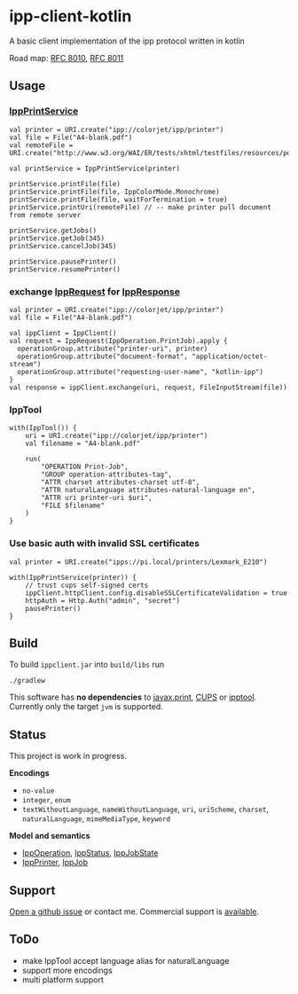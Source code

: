 # ipp-client-kotlin

A basic client implementation of the ipp protocol written in kotlin

Road map:
[RFC 8010](https://tools.ietf.org/html/rfc8010),
[RFC 8011](https://tools.ietf.org/html/rfc8011)

## Usage

### [IppPrintService](https://github.com/gmuth/ipp-client-kotlin/blob/master/src/main/kotlin/de/gmuth/ipp/client/IppPrintService.kt)

    val printer = URI.create("ipp://colorjet/ipp/printer")
    val file = File("A4-blank.pdf")
    val remoteFile = URI.create("http://www.w3.org/WAI/ER/tests/xhtml/testfiles/resources/pdf/dummy.pdf")
 
    val printService = IppPrintService(printer)
    
    printService.printFile(file)
    printService.printFile(file, IppColorMode.Monochrome)
    printService.printFile(file, waitForTermination = true)
    printService.printUri(remoteFile) // -- make printer pull document from remote server

    printService.getJobs()
    printService.getJob(345)
    printService.cancelJob(345)
    
    printService.pausePrinter()
    printService.resumePrinter()

### exchange [IppRequest](https://github.com/gmuth/ipp-client-kotlin/blob/master/src/main/kotlin/de/gmuth/ipp/core/IppRequest.kt) for [IppResponse](https://github.com/gmuth/ipp-client-kotlin/blob/master/src/main/kotlin/de/gmuth/ipp/core/IppResponse.kt)

    val printer = URI.create("ipp://colorjet/ipp/printer")
    val file = File("A4-blank.pdf")
    
    val ippClient = IppClient()
    val request = IppRequest(IppOperation.PrintJob).apply {
      operationGroup.attribute("printer-uri", printer)
      operationGroup.attribute("document-format", "application/octet-stream")
      operationGroup.attribute("requesting-user-name", "kotlin-ipp")
    }
    val response = ippClient.exchange(uri, request, FileInputStream(file))

### IppTool
 
    with(IppTool()) {
        uri = URI.create("ipp://colorjet/ipp/printer")
        val filename = "A4-blank.pdf"
        
        run(
            "OPERATION Print-Job",
            "GROUP operation-attributes-tag",
            "ATTR charset attributes-charset utf-8",
            "ATTR naturalLanguage attributes-natural-language en",
            "ATTR uri printer-uri $uri",
            "FILE $filename"
        )
    }

### Use basic auth with invalid SSL certificates

    val printer = URI.create("ipps://pi.local/printers/Lexmark_E210")
    
    with(IppPrintService(printer)) {
        // trust cups self-signed certs
        ippClient.httpClient.config.disableSSLCertificateValidation = true
        httpAuth = Http.Auth("admin", "secret")
        pausePrinter()    
    }
          
## Build

To build `ippclient.jar` into `build/libs` run

    ./gradlew

This software has **no dependencies** to
[javax.print](https://docs.oracle.com/javase/7/docs/technotes/guides/jps/),
[CUPS](https://www.cups.org) or
[ipptool](https://www.cups.org/doc/man-ipptool.html).
Currently only the target `jvm` is supported. 

## Status

This project is work in progress.

**Encodings**

 * `no-value` 
 * `integer`, `enum`
 * `textWithoutLanguage`, `nameWithoutLanguage`, `uri`, `uriScheme`, `charset`, `naturalLanguage`,
   `mimeMediaType`, `keyword`

**Model and semantics**

* [IppOperation](https://github.com/gmuth/ipp-client-kotlin/blob/master/src/main/kotlin/de/gmuth/ipp/core/IppOperation.kt),
  [IppStatus](https://github.com/gmuth/ipp-client-kotlin/blob/master/src/main/kotlin/de/gmuth/ipp/core/IppStatus.kt),
  [IppJobState](https://github.com/gmuth/ipp-client-kotlin/blob/master/src/main/kotlin/de/gmuth/ipp/core/IppJobState.kt)
* [IppPrinter](https://github.com/gmuth/ipp-client-kotlin/blob/master/src/main/kotlin/de/gmuth/ipp/client/IppPrinter.kt),
  [IppJob](https://github.com/gmuth/ipp-client-kotlin/blob/master/src/main/kotlin/de/gmuth/ipp/client/IppJob.kt)

## Support

[Open a github issue](https://github.com/gmuth/ipp-client-kotlin/issues/new/choose) or contact me.
Commercial support is [available](http://ipp-software.com).

## ToDo

* make IppTool accept language alias for naturalLanguage
* support more encodings
* multi platform support